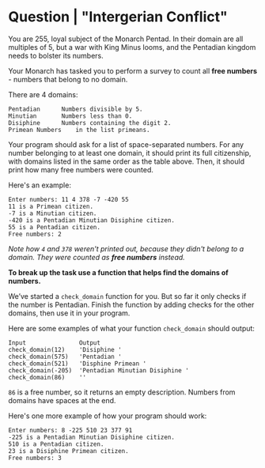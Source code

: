 # Question | "Intergerian Conflict"

You are 255, loyal subject of the Monarch Pentad. In their domain are all multiples of 5, but a war with King Minus looms, and the Pentadian kingdom needs to bolster its numbers.

Your Monarch has tasked you to perform a survey to count all **free numbers** - numbers that belong to no domain.

There are 4 domains:

```
Pentadian	   Numbers divisible by 5.
Minutian	   Numbers less than 0.
Disiphine	   Numbers containing the digit 2.
Primean	Numbers    in the list primeans.
```

Your program should ask for a list of space-separated numbers. For any number belonging to at least one domain, it should print its full citizenship, with domains listed in the same order as the table above. Then, it should print how many free numbers were counted.

Here's an example:

```
Enter numbers: 11 4 378 -7 -420 55
11 is a Primean citizen.
-7 is a Minutian citizen.
-420 is a Pentadian Minutian Disiphine citizen.
55 is a Pentadian citizen.
Free numbers: 2
```

*Note how ``4`` and ``378`` weren't printed out, because they didn't belong to a domain. They were counted as **free numbers** instead.*

**To break up the task use a function that helps find the domains of numbers.**

We’ve started a ``check_domain`` function for you. But so far it only checks if the number is Pentadian. Finish the function by adding checks for the other domains, then use it in your program.

Here are some examples of what your function ``check_domain`` should output:

```
Input		        Output
check_domain(12)	'Disiphine '
check_domain(575)	'Pentadian '
check_domain(521)	'Disphine Primean '
check_domain(-205)	'Pentadian Minutian Disiphine '
check_domain(86)	''
```

``86`` is a free number, so it returns an empty description.
Numbers from domains have spaces at the end.

Here's one more example of how your program should work:

```
Enter numbers: 8 -225 510 23 377 91
-225 is a Pentadian Minutian Disiphine citizen.
510 is a Pentadian citizen.
23 is a Disiphine Primean citizen.
Free numbers: 3
```
